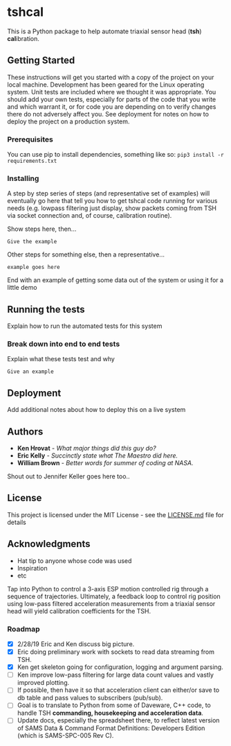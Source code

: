 # tshcal

This is a Python package to help automate triaxial sensor head (**tsh**) **cal**ibration. 

## Getting Started

These instructions will get you started with a copy of the project on your local machine.  Development has been geared for the Linux operating system.  Unit tests are included where we thought it was appropriate.  You should add your own tests, especially for parts of the code that you write and which warrant it, or for code you are depending on to verify changes there do not adversely affect you.   See deployment for notes on how to deploy the project on a production system.

### Prerequisites

You can use pip to install dependencies, something like so: `pip3 install -r requirements.txt`

### Installing

A step by step series of steps (and representative set of examples) will eventually go here that tell you how to get tshcal code running for various needs (e.g. lowpass filtering just display, show packets coming from TSH via socket connection and, of course, calibration routine).

Show steps here, then...

```
Give the example
```

Other steps for something else, then a representative...

```
example goes here
```

End with an example of getting some data out of the system or using it for a little demo

## Running the tests

Explain how to run the automated tests for this system

### Break down into end to end tests

Explain what these tests test and why

```
Give an example
```
## Deployment

Add additional notes about how to deploy this on a live system

## Authors

* **Ken Hrovat** - *What major things did this guy do?*
* **Eric Kelly** - *Succinctly state what The Maestro did here.*
* **William Brown** - *Better words for summer of coding at NASA.*

Shout out to Jennifer Keller goes here too..

## License

This project is licensed under the MIT License - see the [LICENSE.md](LICENSE.md) file for details

## Acknowledgments

* Hat tip to anyone whose code was used
* Inspiration
* etc

Tap into Python to control a 3-axis ESP motion controlled rig through a sequence of trajectories.  Ultimately, a feedback loop to control rig position using low-pass filtered acceleration measurements from a triaxial sensor head will yield calibration coefficients for the TSH.

### Roadmap

- [x] 2/28/19 Eric and Ken discuss big picture.
- [x] Eric doing preliminary work with sockets to read data streaming from TSH.
- [x] Ken get skeleton going for configuration, logging and argument parsing.
- [ ] Ken improve low-pass filtering for large data count values and vastly improved plotting.
- [ ] If possible, then have it so that acceleration client can either/or save to db table and pass values to subscribers (pub/sub).
- [ ] Goal is to translate to Python from some of Daveware, C++ code, to handle TSH **commanding, housekeeping and acceleration data**.
- [ ] Update docs, especially the spreadsheet there, to reflect latest version of SAMS Data & Command Format Definitions: Developers Edition (which is SAMS-SPC-005 Rev C).
